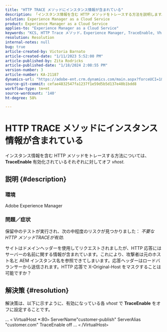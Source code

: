 ```yaml
---
title: "HTTP TRACE メソッドにインスタンス情報が含まれている"
description: 「インスタンス情報を含む HTTP メソッドをトレースする方法を説明します。」
solution: Experience Manager as a Cloud Service
product: Experience Manager as a Cloud Service
applies-to: "Experience Manager as a Cloud Service"
keywords: "KCS, HTTP Trace メソッド，Experience Manager, TraceEnable, Vhost"
resolution: Resolution
internal-notes: null
bug: true
article-created-by: Victoria Barnato
article-created-date: "1/11/2023 5:52:00 PM"
article-published-by: Zita Rodricks
article-published-date: "1/18/2024 2:08:55 PM"
version-number: 3
article-number: KA-21187
dynamics-url: "https://adobe-ent.crm.dynamics.com/main.aspx?forceUCI=1&pagetype=entityrecord&etn=knowledgearticle&id=0b7378a1-d891-ed11-aad1-6045bd006d92"
source-git-commit: cefae4832547fa1237f1e59d5b5d137e40b1bdd8
workflow-type: tm+mt
source-wordcount: '140'
ht-degree: 58%

---
```


# HTTP TRACE メソッドにインスタンス情報が含まれている


インスタンス情報を含む HTTP メソッドをトレースする方法については、 <b>TraceEnable </b>有効化されているそれぞれに対してオフ *vhost.*

## 説明 {#description}


### <b>環境</b>

Adobe Experience Manager



### <b>問題／症状</b>

保留中のテストが実行され、次の中程度のリスクが見つかりました： *不要な HTTP メソッドTRACEが有効*.

サイトはドメインヘッダーを使用してリクエストされましたが、HTTP 応答にはサーバーの名前に関する情報が含まれています。これにより、攻撃者は元のホスト名と AEM インスタンス名を参照できてしまいます。応答ヘッダーはロードバランサーから送信されます。HTTP 応答で X-Original-Host をマスクすることは可能ですか？


## 解決策 {#resolution}


解決策は、以下に示すように、有効になっている各 *vhost* で <b>TraceEnable</b> をオフに設定することです。

...
`<` VirtualHost \*:80`>`
ServerName&quot;customer-publish&quot; ServerAlias &quot;customer.com&quot; TraceEnable off ...
`<` /VirtualHost`>`
